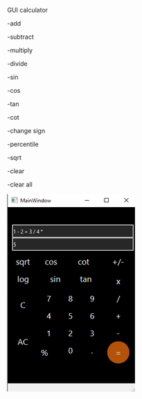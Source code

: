 GUI calculator 

-add

-subtract

-multiply

-divide

-sin

-cos

-tan

-cot

-change sign

-percentile

-sqrt

-clear 

-clear all

![alt text](https://github.com/sirocco2701/python_course/blob/main/assignment17/2.PNG?raw=true)

